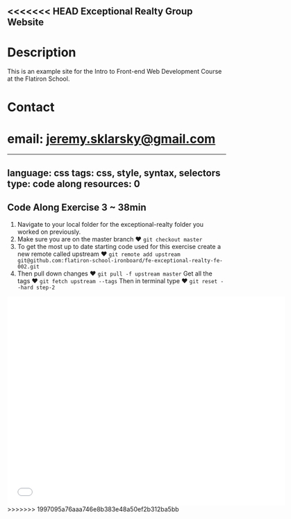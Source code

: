 <<<<<<< HEAD
Exceptional Realty Group Website
---

# Description

This is an example site for the Intro to Front-end Web Development Course at the Flatiron School.

# Contact

email: jeremy.sklarsky@gmail.com
=======
---
language: css
tags: css, style, syntax, selectors
type: code along
resources: 0
---

## Code Along Exercise 3 ~ 38min

1. Navigate to your local folder for the exceptional-realty folder you worked on previously. 
2. Make sure you are on the master branch ♥ `git checkout master`
3. To get the most up to date starting code used for this exercise create a new remote called upstream ♥ `git remote add upstream git@github.com:flatiron-school-ironboard/fe-exceptional-realty-fe-002.git`
4. Then pull down changes ♥ `git pull -f upstream master`
Get all the tags ♥ `git fetch upstream --tags`
Then in terminal type ♥ `git reset --hard step-2` 

<iframe width="640" height="480" src="//www.youtube.com/embed/aA8k-hK8qzg?rel=0" frameborder="0" allowfullscreen></iframe>
>>>>>>> 1997095a76aaa746e8b383e48a50ef2b312ba5bb
